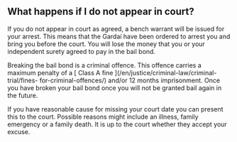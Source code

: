 ##  What happens if I do not appear in court?

If you do not appear in court as agreed, a bench warrant will be issued for
your arrest. This means that the Gardaí have been ordered to arrest you and
bring you before the court. You will lose the money that you or your
independent surety agreed to pay in the bail bond.

Breaking the bail bond is a criminal offence. This offence carries a maximum
penalty of a [ Class A fine ](/en/justice/criminal-law/criminal-trial/fines-
for-criminal-offences/) and/or 12 months imprisonment. Once you have broken
your bail bond once you will not be granted bail again in the future.

If you have reasonable cause for missing your court date you can present this
to the court. Possible reasons might include an illness, family emergency or a
family death. It is up to the court whether they accept your excuse.
